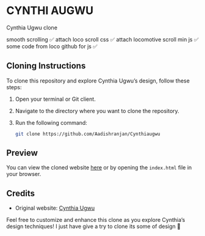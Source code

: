 # CYNTHI AUGWU
Cynthia Ugwu clone

smooth scrolling ✅ attach loco scroll css ✅ attach locomotive scroll min js ✅ some code from loco github for js ✅

## Cloning Instructions

To clone this repository and explore Cynthia Ugwu’s design, follow these steps:

1. Open your terminal or Git client.
2. Navigate to the directory where you want to clone the repository.
3. Run the following command:

    ```bash
    git clone https://github.com/Aadishranjan/Cynthiaugwu
    ```
## Preview
You can view the cloned website [here](https://aadishranjan.github.io/Cynthiaugwu/) or by opening the `index.html` file in your browser.

## Credits
<ul>
<li>Original website: <a href="https://cynthiaugwu.com/">Cynthia Ugwu</a></li>
</ul>

Feel free to customize and enhance this clone as you explore Cynthia’s design techniques! I just have give a try to clone its some of design 🌟
